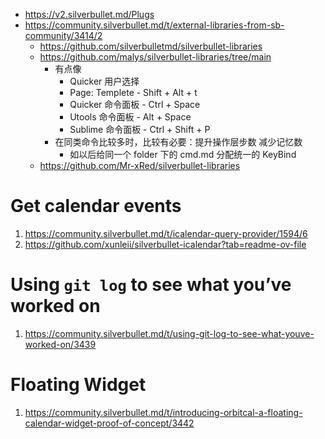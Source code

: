 
- https://v2.silverbullet.md/Plugs
- https://community.silverbullet.md/t/external-libraries-from-sb-community/3414/2
  - https://github.com/silverbulletmd/silverbullet-libraries
  - https://github.com/malys/silverbullet-libraries/tree/main
    - 有点像
      - Quicker 用户选择
      - Page: Templete   - Shift + Alt + t
      - Quicker 命令面板 - Ctrl + Space
      - Utools 命令面板  - Alt + Space
      - Sublime 命令面板 - Ctrl + Shift + P
    - 在同类命令比较多时，比较有必要：提升操作层步数 减少记忆数
      - 如以后给同一个 folder 下的 cmd.md 分配统一的 KeyBind
  - https://github.com/Mr-xRed/silverbullet-libraries

# Get calendar events

1. https://community.silverbullet.md/t/icalendar-query-provider/1594/6
2. https://github.com/xunleii/silverbullet-icalendar?tab=readme-ov-file

# Using `git log` to see what you’ve worked on

1. https://community.silverbullet.md/t/using-git-log-to-see-what-youve-worked-on/3439

# Floating Widget

1. https://community.silverbullet.md/t/introducing-orbitcal-a-floating-calendar-widget-proof-of-concept/3442
